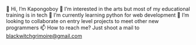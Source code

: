 👋 Hi, I’m Kapongoboy
👀 I’m interested in the arts but most of my educational training is in tech
🌱 I’m currently learning python for web development
💞️ I’m looking to collaborate on entry level projects to meet other new programmers
📫 How to reach me? Just shoot a mail to blackwitchgrimoire@gmail.com

<!---
Kapongoboy/Kapongoboy is a ✨ special ✨ repository because its `README.md` (this file) appears on your GitHub profile.
You can click the Preview link to take a look at your changes.
--->
